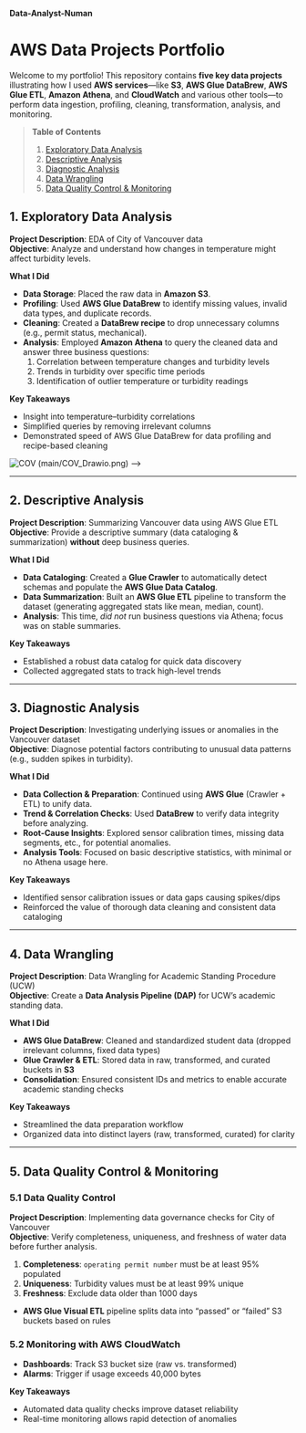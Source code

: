 **Data-Analyst-Numan**
# AWS Data Projects Portfolio

Welcome to my portfolio! This repository contains **five key data projects** illustrating how I used **AWS services**—like **S3**, **AWS Glue DataBrew**, **AWS Glue ETL**, **Amazon Athena**, and **CloudWatch** and various other tools—to perform data ingestion, profiling, cleaning, transformation, analysis, and monitoring.

> **Table of Contents**
> 1. [Exploratory Data Analysis](#1-exploratory-data-analysis)
> 2. [Descriptive Analysis](#2-descriptive-analysis)
> 3. [Diagnostic Analysis](#3-diagnostic-analysis)
> 4. [Data Wrangling](#4-data-wrangling)
> 5. [Data Quality Control & Monitoring](#5-data-quality-control--monitoring)


## 1. Exploratory Data Analysis
**Project Description**: EDA of City of Vancouver data  
**Objective**: Analyze and understand how changes in temperature might affect turbidity levels.

**What I Did**  
- **Data Storage**: Placed the raw data in **Amazon S3**.  
- **Profiling**: Used **AWS Glue DataBrew** to identify missing values, invalid data types, and duplicate records.  
- **Cleaning**: Created a **DataBrew recipe** to drop unnecessary columns (e.g., permit status, mechanical).  
- **Analysis**: Employed **Amazon Athena** to query the cleaned data and answer three business questions:
  1. Correlation between temperature changes and turbidity levels  
  2. Trends in turbidity over specific time periods  
  3. Identification of outlier temperature or turbidity readings

**Key Takeaways**  
- Insight into temperature–turbidity correlations  
- Simplified queries by removing irrelevant columns  
- Demonstrated speed of AWS Glue DataBrew for data profiling and recipe-based cleaning

![COV](images/COV_Drawio.png)
(main/COV_Drawio.png)
-->

---

## 2. Descriptive Analysis
**Project Description**: Summarizing Vancouver data using AWS Glue ETL  
**Objective**: Provide a descriptive summary (data cataloging & summarization) **without** deep business queries.

**What I Did**  
- **Data Cataloging**: Created a **Glue Crawler** to automatically detect schemas and populate the **AWS Glue Data Catalog**.  
- **Data Summarization**: Built an **AWS Glue ETL** pipeline to transform the dataset (generating aggregated stats like mean, median, count).  
- **Analysis**: This time, *did not* run business questions via Athena; focus was on stable summaries.

**Key Takeaways**  
- Established a robust data catalog for quick data discovery  
- Collected aggregated stats to track high-level trends

<!-- Insert a screenshot or diagram related to Descriptive Analysis:
![Descriptive Analysis Diagram](images/descriptive_analysis.png)
-->

---

## 3. Diagnostic Analysis
**Project Description**: Investigating underlying issues or anomalies in the Vancouver dataset  
**Objective**: Diagnose potential factors contributing to unusual data patterns (e.g., sudden spikes in turbidity).

**What I Did**  
- **Data Collection & Preparation**: Continued using **AWS Glue** (Crawler + ETL) to unify data.  
- **Trend & Correlation Checks**: Used **DataBrew** to verify data integrity before analyzing.  
- **Root-Cause Insights**: Explored sensor calibration times, missing data segments, etc., for potential anomalies.  
- **Analysis Tools**: Focused on basic descriptive statistics, with minimal or no Athena usage here.

**Key Takeaways**  
- Identified sensor calibration issues or data gaps causing spikes/dips  
- Reinforced the value of thorough data cleaning and consistent data cataloging

<!-- Insert a screenshot or diagram for Diagnostic Analysis:
![Diagnostic Analysis Screenshot](images/diagnostic_analysis.png)
-->

---

## 4. Data Wrangling
**Project Description**: Data Wrangling for Academic Standing Procedure (UCW)  
**Objective**: Create a **Data Analysis Pipeline (DAP)** for UCW’s academic standing data.

**What I Did**  
- **AWS Glue DataBrew**: Cleaned and standardized student data (dropped irrelevant columns, fixed data types)  
- **Glue Crawler & ETL**: Stored data in raw, transformed, and curated buckets in **S3**  
- **Consolidation**: Ensured consistent IDs and metrics to enable accurate academic standing checks

**Key Takeaways**  
- Streamlined the data preparation workflow  
- Organized data into distinct layers (raw, transformed, curated) for clarity

<!-- Insert a screenshot or diagram for Data Wrangling:
![Data Wrangling Flow](images/data_wrangling_flow.png)
-->

---

## 5. Data Quality Control & Monitoring

### 5.1 Data Quality Control
**Project Description**: Implementing data governance checks for City of Vancouver  
**Objective**: Verify completeness, uniqueness, and freshness of water data before further analysis.

1. **Completeness**: `operating permit number` must be at least 95% populated  
2. **Uniqueness**: Turbidity values must be at least 99% unique  
3. **Freshness**: Exclude data older than 1000 days

- **AWS Glue Visual ETL** pipeline splits data into “passed” or “failed” S3 buckets based on rules

### 5.2 Monitoring with AWS CloudWatch
- **Dashboards**: Track S3 bucket size (raw vs. transformed)  
- **Alarms**: Trigger if usage exceeds 40,000 bytes

**Key Takeaways**  
- Automated data quality checks improve dataset reliability  
- Real-time monitoring allows rapid detection of anomalies

<!-- Insert a screenshot or diagram showing Data Quality checks or CloudWatch metrics:
![Data Quality & Monitoring Dashboard](images/data_quality_monitoring.png)
-->



